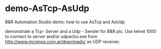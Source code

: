 # demo-AsTcp-AsUdp
B&amp;R Automation Studio demo: how to use AsTcp and AsUdp

demonstrate a Tcp- Server and a Udp - Sender for B&R plc.
Use telnet <IP> 1000 to connect to server
  and/or
  udpecho.exe from http://www.mcrenox.com.ar/downloads/
 as UDP receiver.
  
  
